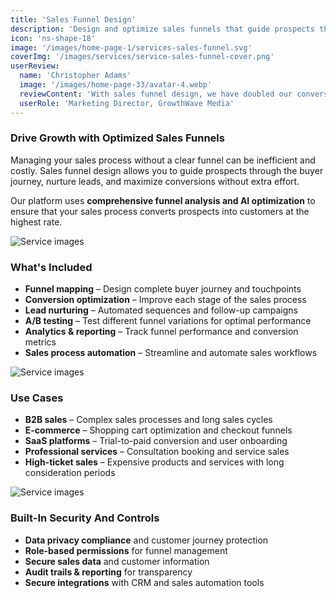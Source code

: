 ```yaml
---
title: 'Sales Funnel Design'
description: 'Design and optimize sales funnels that guide prospects through the buyer journey and maximize conversions.'
icon: 'ns-shape-18'
image: '/images/home-page-1/services-sales-funnel.svg'
coverImg: '/images/services/service-sales-funnel-cover.png'
userReview:
  name: 'Christopher Adams'
  image: '/images/home-page-33/avatar-4.webp'
  reviewContent: 'With sales funnel design, we have doubled our conversion rates while cutting sales cycle time in half. It has become a vital part of our growth strategy.'
  userRole: 'Marketing Director, GrowthWave Media'
---
```


### Drive Growth with Optimized Sales Funnels

Managing your sales process without a clear funnel can be inefficient and costly. Sales funnel design allows you to guide prospects through the buyer journey, nurture leads, and maximize conversions without extra effort.

Our platform uses **comprehensive funnel analysis and AI optimization** to ensure that your sales process converts prospects into customers at the highest rate.

![Service images](/images/services/service-details-1.png)

### What's Included

- **Funnel mapping** – Design complete buyer journey and touchpoints
- **Conversion optimization** – Improve each stage of the sales process
- **Lead nurturing** – Automated sequences and follow-up campaigns
- **A/B testing** – Test different funnel variations for optimal performance
- **Analytics & reporting** – Track funnel performance and conversion metrics
- **Sales process automation** – Streamline and automate sales workflows

![Service images](/images/services/service-details-2.png)

### Use Cases

- **B2B sales** – Complex sales processes and long sales cycles
- **E-commerce** – Shopping cart optimization and checkout funnels
- **SaaS platforms** – Trial-to-paid conversion and user onboarding
- **Professional services** – Consultation booking and service sales
- **High-ticket sales** – Expensive products and services with long consideration periods

![Service images](/images/services/service-details-3.jpg)

### Built-In Security And Controls

- **Data privacy compliance** and customer journey protection
- **Role-based permissions** for funnel management
- **Secure sales data** and customer information
- **Audit trails & reporting** for transparency
- **Secure integrations** with CRM and sales automation tools
